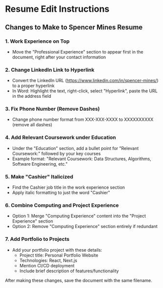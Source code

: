 # Resume Edit Instructions

## Changes to Make to Spencer Mines Resume

### 1. Work Experience on Top
- Move the "Professional Experience" section to appear first in the document, right after your contact information

### 2. Change LinkedIn Link to Hyperlink
- Convert the LinkedIn URL (https://www.linkedin.com/in/spencer-mines/) to a proper hyperlink
- In Word: Highlight the text, right-click, select "Hyperlink", paste the URL in the address field

### 3. Fix Phone Number (Remove Dashes)
- Change phone number format from XXX-XXX-XXXX to XXXXXXXXXX (remove all dashes)

### 4. Add Relevant Coursework under Education
- Under the "Education" section, add a bullet point for "Relevant Coursework:" followed by your key courses
- Example format: "Relevant Coursework: Data Structures, Algorithms, Software Engineering, etc."

### 5. Make "Cashier" Italicized
- Find the Cashier job title in the work experience section
- Apply italic formatting to just the word "Cashier"

### 6. Combine Computing and Project Experience
- Option 1: Merge "Computing Experience" content into the "Project Experience" section
- Option 2: Remove "Computing Experience" section entirely if redundant

### 7. Add Portfolio to Projects
- Add your portfolio project with these details:
  - Project title: Personal Portfolio Website
  - Technologies: React, Next.js
  - Mention CI/CD deployment
  - Include brief description of features/functionality

After making these changes, save the document with the same filename. 
